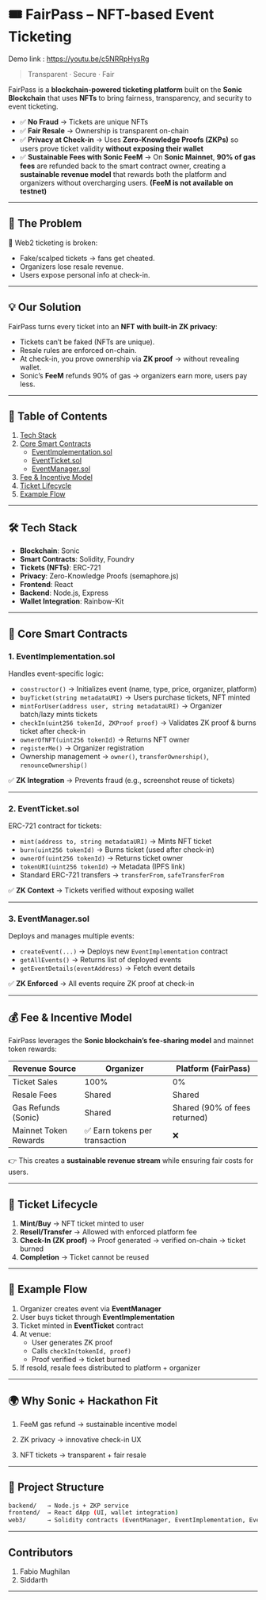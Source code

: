 # 🎟️ FairPass – NFT-based Event Ticketing

Demo link : https://youtu.be/c5NRRpHysRg

> Transparent · Secure · Fair

FairPass is a **blockchain-powered ticketing platform** built on the **Sonic Blockchain** that uses **NFTs** to bring fairness, transparency, and security to event ticketing.  

- ✅ **No Fraud** → Tickets are unique NFTs  
- ✅ **Fair Resale** → Ownership is transparent on-chain  
- ✅ **Privacy at Check-in** → Uses **Zero-Knowledge Proofs (ZKPs)** so users prove ticket validity **without exposing their wallet**  
- ✅ **Sustainable Fees with Sonic FeeM** → On **Sonic Mainnet**, **90% of gas fees** are refunded back to the smart contract owner, creating a **sustainable revenue model** that rewards both the platform and organizers without overcharging users. **(FeeM is not available on testnet)** 
 
---
## 🚨 The Problem  
🎫 Web2 ticketing is broken:  
- Fake/scalped tickets → fans get cheated.  
- Organizers lose resale revenue.  
- Users expose personal info at check-in.  
---
## 💡 Our Solution  
FairPass turns every ticket into an **NFT with built-in ZK privacy**:  
- Tickets can’t be faked (NFTs are unique).  
- Resale rules are enforced on-chain.  
- At check-in, you prove ownership via **ZK proof** → without revealing wallet.  
- Sonic’s **FeeM** refunds 90% of gas → organizers earn more, users pay less.
---

## 📑 Table of Contents
1. [Tech Stack](#-tech-stack)  
2. [Core Smart Contracts](#-core-smart-contracts)  
   - [EventImplementation.sol](#1-eventimplementationsol)  
   - [EventTicket.sol](#2-eventticketsol)  
   - [EventManager.sol](#3-eventmanagersol)  
3. [Fee & Incentive Model](#-fee--incentive-model)  
4. [Ticket Lifecycle](#-ticket-lifecycle)  
5. [Example Flow](#-example-flow)  

---

## 🛠 Tech Stack
- **Blockchain**: Sonic  
- **Smart Contracts**: Solidity, Foundry  
- **Tickets (NFTs)**: ERC-721  
- **Privacy**: Zero-Knowledge Proofs (semaphore.js)  
- **Frontend**: React  
- **Backend**: Node.js, Express  
- **Wallet Integration**: Rainbow-Kit  

---

## 🔑 Core Smart Contracts  

### 1. EventImplementation.sol  
Handles event-specific logic:  
- `constructor()` → Initializes event (name, type, price, organizer, platform)  
- `buyTicket(string metadataURI)` → Users purchase tickets, NFT minted  
- `mintForUser(address user, string metadataURI)` → Organizer batch/lazy mints tickets  
- `checkIn(uint256 tokenId, ZKProof proof)` → Validates ZK proof & burns ticket after check-in  
- `ownerOfNFT(uint256 tokenId)` → Returns NFT owner  
- `registerMe()` → Organizer registration  
- Ownership management → `owner()`, `transferOwnership()`, `renounceOwnership()`  

✅ **ZK Integration** → Prevents fraud (e.g., screenshot reuse of tickets)  

---

### 2. EventTicket.sol  
ERC-721 contract for tickets:  
- `mint(address to, string metadataURI)` → Mints NFT ticket  
- `burn(uint256 tokenId)` → Burns ticket (used after check-in)  
- `ownerOf(uint256 tokenId)` → Returns ticket owner  
- `tokenURI(uint256 tokenId)` → Metadata (IPFS link)  
- Standard ERC-721 transfers → `transferFrom`, `safeTransferFrom`  

✅ **ZK Context** → Tickets verified without exposing wallet  

---

### 3. EventManager.sol  
Deploys and manages multiple events:  
- `createEvent(...)` → Deploys new `EventImplementation` contract  
- `getAllEvents()` → Returns list of deployed events  
- `getEventDetails(eventAddress)` → Fetch event details  

✅ **ZK Enforced** → All events require ZK proof at check-in  

---

## 💰 Fee & Incentive Model  

FairPass leverages the **Sonic blockchain’s fee-sharing model** and mainnet token rewards:  

| Revenue Source            | Organizer | Platform (FairPass) |
|----------------------------|-----------|----------------------|
| Ticket Sales               | 100%      | 0%                   |
| Resale Fees                | Shared    | Shared               |
| Gas Refunds (Sonic)        | Shared    | Shared (90% of fees returned) |
| Mainnet Token Rewards      | ✅ Earn tokens per transaction | ❌ |

👉 This creates a **sustainable revenue stream** while ensuring fair costs for users.  

---

## 🔄 Ticket Lifecycle
1. **Mint/Buy** → NFT ticket minted to user  
2. **Resell/Transfer** → Allowed with enforced platform fee  
3. **Check-In (ZK proof)** → Proof generated → verified on-chain → ticket burned  
4. **Completion** → Ticket cannot be reused  

---

## 🧩 Example Flow
1. Organizer creates event via **EventManager**  
2. User buys ticket through **EventImplementation**  
3. Ticket minted in **EventTicket** contract  
4. At venue:  
   - User generates ZK proof  
   - Calls `checkIn(tokenId, proof)`  
   - Proof verified → ticket burned  
5. If resold, resale fees distributed to platform + organizer  

---
## 🌍 Why Sonic + Hackathon Fit

1. FeeM gas refund → sustainable incentive model

2. ZK privacy → innovative check-in UX

3. NFT tickets → transparent + fair resale

---

## 📂 Project Structure

```bash
backend/   → Node.js + ZKP service  
frontend/  → React dApp (UI, wallet integration)  
web3/      → Solidity contracts (EventManager, EventImplementation, EventTicket)
```

---
## Contributors

1. Fabio Mughilan
2. Siddarth
---




